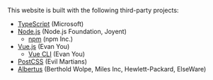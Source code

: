 This website is built with the following third-party projects:

- [TypeScript] (Microsoft)
- [Node.js] (Node.js Foundation, Joyent)
	- [npm] (npm Inc.)
- [Vue.js] (Evan You)
	- [Vue CLI] (Evan You)
- [PostCSS] (Evil Martians)
- [Albertus] (Berthold Wolpe, Miles Inc, Hewlett-Packard, ElseWare)


[TypeScript]: http://www.typescriptlang.org/
[Node.js]: https://nodejs.org/
[npm]: https://www.npmjs.com/
[Vue.js]: https://vuejs.org/
[Vue CLI]: https://cli.vuejs.org/
[PostCSS]: https://postcss.org/
[Albertus]: https://github.com/greyscalepress/font-specimens/tree/master/fonts/encore_des_fontes_manu/A028
